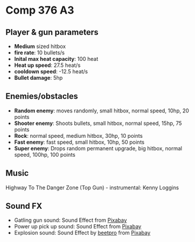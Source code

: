 # Comp 376 A3

## Player & gun parameters
- <b>Medium</b> sized hitbox
- <b>fire rate</b>: 10 bullets/s
- <b>Inital max heat capacity</b>: 100 heat
- <b>Heat up speed</b>: 27.5 heat/s
- <b>cooldown speed</b>: -12.5 heat/s
- <b>Bullet damage</b>: 5hp

## Enemies/obstacles
- <b>Random enemy</b>: moves randomly, small hitbox, normal speed, 10hp, 20 points
- <b>Shooter enemy</b>: Shoots bullets, small hitbox, normal speed, 15hp, 75 points
- <b>Rock</b>: normal speed, medium hitbox, 30hp, 10 points
- <b>Fast enemy</b>: fast speed, small hitbox, 10hp, 50 points
- <b>Super enemy</b>: Drops random permanent upgrade, big hitbox, normal speed, 100hp, 100 points

## Music 
Highway To The Danger Zone (Top Gun) - instrumental: Kenny Loggins

## Sound FX
- Gatling gun sound: Sound Effect from <a href="https://pixabay.com/?utm_source=link-attribution&utm_medium=referral&utm_campaign=music&utm_content=6998">Pixabay</a>
- Power up pick up sound: Sound Effect from <a href="https://pixabay.com/?utm_source=link-attribution&utm_medium=referral&utm_campaign=music&utm_content=38299">Pixabay</a>
- Explosion sound: Sound Effect by <a href="https://pixabay.com/users/beetpro-16097074/?utm_source=link-attribution&utm_medium=referral&utm_campaign=music&utm_content=10999">beetpro</a> from <a href="https://pixabay.com//?utm_source=link-attribution&utm_medium=referral&utm_campaign=music&utm_content=10999">Pixabay</a>

